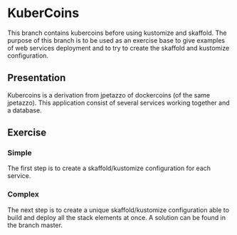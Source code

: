# KuberCoins

This branch contains kubercoins before using kustomize and skaffold.
The purpose of this branch is to be used as an exercise base to give examples of web services deployment and to try to create the skaffold and kustomize configuration.

## Presentation

Kubercoins is a derivation from jpetazzo of dockercoins (of the same jpetazzo).
This application consist of several services working together and a database.

## Exercise

###	Simple

The first step is to create a skaffold/kustomize configuration for each service.

### Complex

The next step is to create a unique skaffold/kustomize configuration able to build and deploy all the stack elements at once.
A solution can be found in the branch master.
